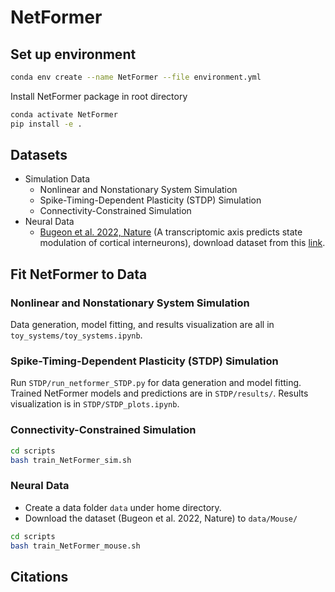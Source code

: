 # NetFormer

## Set up environment

```bash
conda env create --name NetFormer --file environment.yml
```

Install NetFormer package in root directory

```bash
conda activate NetFormer
pip install -e .
```

## Datasets

* Simulation Data
  * Nonlinear and Nonstationary System Simulation
  * Spike-Timing-Dependent Plasticity (STDP) Simulation
  * Connectivity-Constrained Simulation
* Neural Data
  * [Bugeon et al. 2022, Nature](https://www.nature.com/articles/s41586-022-04915-7) (A transcriptomic axis predicts state modulation of cortical interneurons), download dataset from this [link](https://figshare.com/articles/dataset/A_transcriptomic_axis_predicts_state_modulation_of_cortical_interneurons/19448531).

## Fit NetFormer to Data

### Nonlinear and Nonstationary System Simulation
Data generation, model fitting, and results visualization are all in `toy_systems/toy_systems.ipynb`. 

### Spike-Timing-Dependent Plasticity (STDP) Simulation
Run `STDP/run_netformer_STDP.py` for data generation and model fitting. Trained NetFormer models and predictions are in `STDP/results/`. Results visualization is in `STDP/STDP_plots.ipynb`. 

### Connectivity-Constrained Simulation

```bash
cd scripts
bash train_NetFormer_sim.sh
```
### Neural Data

* Create a data folder `data` under home directory.
* Download the dataset (Bugeon et al. 2022, Nature) to `data/Mouse/`

```bash
cd scripts
bash train_NetFormer_mouse.sh
```

## Citations
